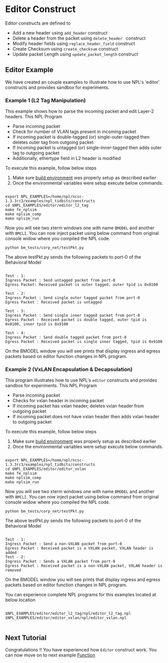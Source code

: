 # Editor Construct

Editor constructs are defined to
 - Add a new header using ```add_header``` construct
 - Delete a header from the packet using ```delete_header ``` construct
 - Modify header fields using ``` replace_header_field ``` construct
 - Create Checksum using ``` create_checksum ``` construct
 - Update packet Length using ``` update_packet_length ``` construct


## Editor Example 

We have created an couple examples to illustrate how to use NPL's 'editor' constructs and provides sandbox for experiments.

### Example 1 (L2 Tag Manipulation)
This example shows how to parse the incoming packet and edit Layer-2 headers. This NPL Program 
 - Parse incoming packet
 - Check for number of VLAN tags present in incoming packet
 - If incoming packet is double-tagged (or) single-outer-tagged then deletes outer tag from outgoing packet
 - If incoming packet is untagged (or) single-inner-tagged then adds outer tag to outgoing packet
 - Additionally, ethertype field in L2 header is modified

To execute this example, follow below steps

1. Make sure [build environment](https://github.com/nplang/NPL-Tutorials#npl-build-enivronment) was properly setup as described earlier
2. Once the environmental variables were setup execute below commands. 
````

export NPL_EXAMPLES=/home/npl/ncsc-1.3.3rc3/examples/npl_tidbits/constructs
cd $NPL_EXAMPLES/editor/editor_l2_tag 
make fe_nplsim
make nplsim_comp
make nplsim_run

````

Now you will see two xterm windows one with name ```BMODEL``` and another with ```BMCLI```. You can now inject packet using below command  from original console widow where you compiled the NPL code. 

````
python bm_tests/corp_net/testPkt.py

````

The above testPkt.py sends the following packets to port-0 of the Behavioral Model
````

Test - 1:
Ingress Packet : Send untagged packet from port-0
Egress Packet: Received packet is outer tagged, outer tpid is 0x8100

Test - 2:
Ingress Packet : Send single outer tagged packet from port-0
Egress Packet : Received packet is untagged 

Test - 3:
Ingress Packet : Send single inner tagged packet from port-0
Egress Packet : Received packet is double tagged, outer tpid is 0x8100, inner tpid is 0x9100

Test - 4:
Ingress Packet : Send double tagged packet from port-0
Egress Packet : Received packet is single inner tagged, tpid is 0x9100

````
On the BMODEL window you will see prints that display ingress and egress packets based on editor function changes in  NPL program.


### Example 2  (VxLAN Encapsulation & Decapsulation)

This program illustrates how to use NPL's ```editor``` constructs and provides sandbox for experiments. This NPL Program
 - Parse incoming packet
 - Checks for vxlan header in incoming packet
 - If incoming packet has vxlan header, deletes vxlan header from outgoing packet
 - If incoming packet does not have vxlan header then adds vxlan header to outgoing packet

To execute this example, follow below steps

1. Make sure [build environment](https://github.com/nplang/NPL-Tutorials#npl-build-enivronment) was properly setup as described earlier
2. Once the environmental variables were setup execute below commands. 
````

export NPL_EXAMPLES=/home/npl/ncsc-1.3.3rc3/examples/npl_tidbits/constructs
cd $NPL_EXAMPLES/editor/editor_vxlan
make fe_nplsim
make nplsim_comp
make nplsim_run

````

Now you will see two xterm windows one with name ```BMODEL``` and another with ```BMCLI```. You can now inject packet using below command  from original console widow where you compiled the NPL code. 

````
python bm_tests/corp_net/testPkt.py

````

The above testPkt.py sends the following packets to port-0 of the Behavioral Model
````

Test - 1:
Ingress Packet : Send a non-VXLAN packet from port-0
Egress Packet : Received packet is a VXLAN packet, VXLAN header is added
Test - 2:
Ingress Packet : Sends a VXLAN packet from port-0
Egress Packet : Received packet is a non-VXLAN packet, VXLAN header is removed

````
On the BMODEL window you will see prints that display ingress and egress packets based on editor function changes in  NPL program.



You can experience complete NPL programs for this examples located at below location

````

$NPL_EXAMPLES/editor/editor_l2_tag/npl/editor_l2_tag.npl
$NPL_EXAMPLES/editor/editor_vxlan/npl/editor_vxlan.npl


````

## Next Tutorial 

Congratulations !!
You have experienced how ```Editor``` construct work. You can now move on to next example [Function](https://github.com/nplang/NPL-Tutorials/blob/master/NPL-Titbits/Bus/Function)
